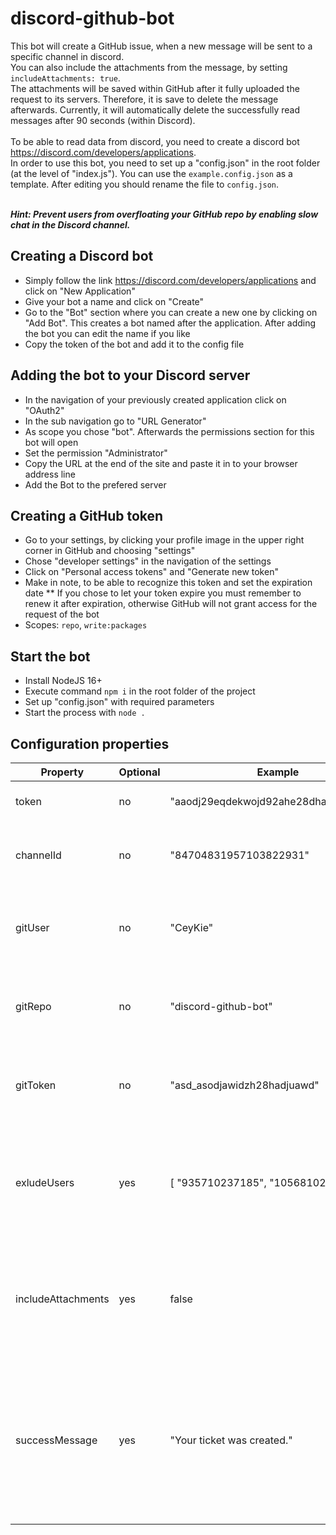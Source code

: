 # discord-github-bot
This bot will create a GitHub issue, when a new message will be sent to a specific channel in discord. <br />
You can also include the attachments from the message, by setting `includeAttachments: true`. <br />
The attachments will be saved within GitHub after it fully uploaded the request to its servers. 
Therefore, it is save to delete the message afterwards. Currently, it will automatically delete the successfully read messages after 90 seconds (within Discord).<br /><br />
To be able to read data from discord, you need to create a discord bot https://discord.com/developers/applications. <br />
In order to use this bot, you need to set up a "config.json" in the root folder (at the level of "index.js"). You can use the `example.config.json` as a template.
After editing you should rename the file to `config.json`. <br /><br />

***Hint: Prevent users from overfloating your GitHub repo by enabling slow chat in the Discord channel.***

## Creating a Discord bot
* Simply follow the link https://discord.com/developers/applications and click on "New Application"
* Give your bot a name and click on "Create"
* Go to the "Bot" section where you can create a new one by clicking on "Add Bot". This creates a bot named after the application. After adding the bot you can edit the name if you like
* Copy the token of the bot and add it to the config file

## Adding the bot to your Discord server
* In the navigation of your previously created application click on "OAuth2"
* In the sub navigation go to "URL Generator"
* As scope you chose "bot". Afterwards the permissions section for this bot will open
* Set the permission "Administrator"
* Copy the URL at the end of the site and paste it in to your browser address line
* Add the Bot to the prefered server

## Creating a GitHub token
* Go to your settings, by clicking your profile image in the upper right corner in GitHub and choosing "settings"
* Chose "developer settings" in the navigation of the settings
* Click on "Personal access tokens" and "Generate new token"
* Make in note, to be able to recognize this token and set the expiration date
** If you chose to let your token expire you must remember to renew it after expiration, otherwise GitHub will not grant access for the request of the bot
* Scopes: `repo`, `write:packages`

## Start the bot
* Install NodeJS 16+
* Execute command `npm i` in the root folder of the project
* Set up "config.json" with required parameters
* Start the process with `node .`

## Configuration properties
| Property				 | Optional | Example								 | Description																														 |
| ---------------------- | -------- | -------------------------------------- | --------------------------------------------------------------------------------------------------------------------------------- |
| token					 | no		| "aaodj29eqdekwojd92ahe28dhadjda02dß0j" | The token of the discord bot																										 |
| channelId				 | no		| "84704831957103822931"				 | ID of the discord issue channel on your server																					 |
| gitUser				 | no		| "CeyKie"							     | URL of the GIT repository, the issue should be created in																		 |
| gitRepo				 | no		| "discord-github-bot"				     | URL of the GIT repository, the issue should be created in																		 |
| gitToken				 | no		| "asd_asodjawidzh28hadjuawd"			 | Token, created in your GitHub account, to authenticate the request																 |
| exludeUsers			 | yes		| [ "935710237185", "105681023103" ]	 | An array, which includes a list of strings from the users, the bot should ignore. Can be empty []								 |
| includeAttachments	 | yes		| false								     | Set this to true, if you want to include attachments from the message in the GitHub issue.										 |
| successMessage		 | yes		| "Your ticket was created."		     | The message that will be shown in the discord channel, when the issue was created successfully. Will be deleted after 90 seconds. |
